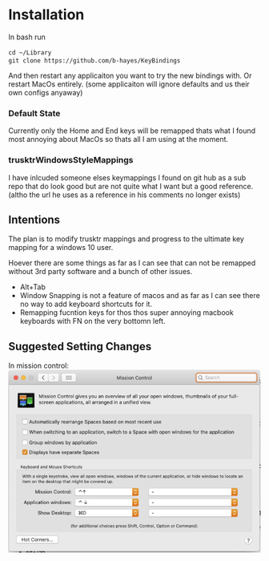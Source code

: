 # Installation
In bash run

```
cd ~/Library
git clone https://github.com/b-hayes/KeyBindings
```
And then restart any applicaiton you want to try the new bindings with.
Or restart MacOs entirely.
(some applicaiton will ignore defaults and us their own configs anyaway)

### Default State
Currently only the Home and End keys will be remapped thats what I found most annoying about MacOs so thats all I am using at the moment.

### trusktrWindowsStyleMappings
I have inlcuded someone elses keymappings I found on git hub as a sub repo that do look good but are not quite what I want but a good reference. (altho the url he uses as a reference in his comments no longer exists)


## Intentions
The plan is to modify trusktr mappings and progress to the ultimate key mapping for a windows 10 user.

Hoever there are some things as far as I can see that can not be remapped without 3rd party software and a bunch of other issues.
- Alt+Tab
- Window Snapping is not a feature of macos and as far as I can see there no way to add keyboard shortcuts for it.
- Remapping fucntion keys for thos thos super annoying macbook keyboards with FN on the very bottomn left.

## Suggested Setting Changes

In mission control:
![alt text](MissionControlSettings.png)